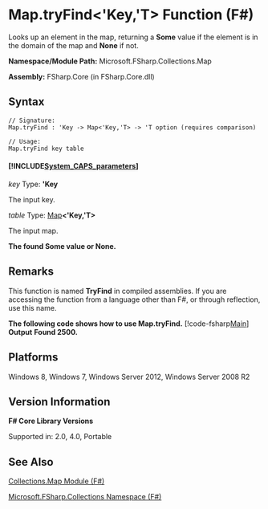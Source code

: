 # Map.tryFind<'Key,'T> Function (F#)

Looks up an element in the map, returning a **Some** value if the element is in the domain of the map and **None** if not.

**Namespace/Module Path:** Microsoft.FSharp.Collections.Map

**Assembly:** FSharp.Core (in FSharp.Core.dll)


## Syntax

```
// Signature:
Map.tryFind : 'Key -> Map<'Key,'T> -> 'T option (requires comparison)

// Usage:
Map.tryFind key table
```

#### [!INCLUDE[System_CAPS_parameters](//System/Token/System_CAPS_parameters_md.md)]
*key*
Type: **'Key**


The input key.


*table*
Type: [Map](http://msdn.microsoft.com/en-us/library/975316ea-55e3-4987-9994-90897ad45664)**&lt;'Key,'T&gt;**


The input map.



**The found Some value or None.**
## Remarks
This function is named **TryFind** in compiled assemblies. If you are accessing the function from a language other than F#, or through reflection, use this name.

**The following code shows how to use Map.tryFind.**
[!code-fsharp[Main](snippets/fsmaps/snippet15.fs)]
**Output**
**Found 2500.**
## Platforms
Windows 8, Windows 7, Windows Server 2012, Windows Server 2008 R2


## Version Information
**F# Core Library Versions**

Supported in: 2.0, 4.0, Portable




## See Also
[Collections.Map Module &#40;F&#35;&#41;](Collections.Map+Module+%28FSharp%29.md)

[Microsoft.FSharp.Collections Namespace &#40;F&#35;&#41;](Microsoft.FSharp.Collections+Namespace+%28FSharp%29.md)

